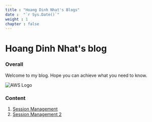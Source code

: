 ```yaml
---
title : "Hoang Dinh Nhat's Blogs"
date :  "`r Sys.Date()`" 
weight : 1 
chapter : false
---
```

# Hoang Dinh Nhat's blog

### Overall
Welcome to my blog. Hope you can achieve what you need to know.

![AWS Logo](AWS_Logo.svg) 

### Content
 1. [Session Management](1-sessionmanager/)
 2. [Session Management 2](2-sessionmanager2/)